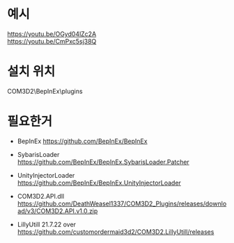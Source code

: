 
# 예시

https://youtu.be/OGyd04lZc2A  
https://youtu.be/CmPxc5sj38Q  


# 설치 위치

COM3D2\BepInEx\plugins


# 필요한거

- BepInEx https://github.com/BepInEx/BepInEx  
- SybarisLoader https://github.com/BepInEx/BepInEx.SybarisLoader.Patcher  
- UnityInjectorLoader https://github.com/BepInEx/BepInEx.UnityInjectorLoader  

- COM3D2.API.dll  https://github.com/DeathWeasel1337/COM3D2_Plugins/releases/download/v3/COM3D2.API.v1.0.zip
- LillyUtill  21.7.22 over https://github.com/customordermaid3d2/COM3D2.LillyUtill/releases  
